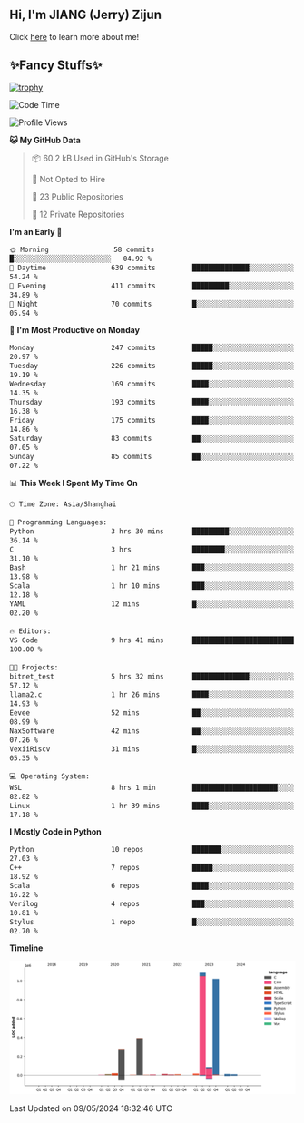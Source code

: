 ## Hi, I'm JIANG (Jerry) Zijun

Click [here](https://jzjerry.github.io/about/) to learn more about me!

## ✨Fancy Stuffs✨
[![trophy](https://github-profile-trophy.vercel.app/?username=jzjerry&theme=onedark)](https://github.com/ryo-ma/github-profile-trophy)
<!--START_SECTION:waka-->
![Code Time](http://img.shields.io/badge/Code%20Time-460%20hrs%2014%20mins-blue)

![Profile Views](http://img.shields.io/badge/Profile%20Views-0-blue)

**🐱 My GitHub Data** 

> 📦 60.2 kB Used in GitHub's Storage 
 > 
> 🚫 Not Opted to Hire
 > 
> 📜 23 Public Repositories 
 > 
> 🔑 12 Private Repositories 
 > 
**I'm an Early 🐤** 

```text
🌞 Morning                58 commits          █░░░░░░░░░░░░░░░░░░░░░░░░   04.92 % 
🌆 Daytime                639 commits         ██████████████░░░░░░░░░░░   54.24 % 
🌃 Evening                411 commits         █████████░░░░░░░░░░░░░░░░   34.89 % 
🌙 Night                  70 commits          █░░░░░░░░░░░░░░░░░░░░░░░░   05.94 % 
```
📅 **I'm Most Productive on Monday** 

```text
Monday                   247 commits         █████░░░░░░░░░░░░░░░░░░░░   20.97 % 
Tuesday                  226 commits         █████░░░░░░░░░░░░░░░░░░░░   19.19 % 
Wednesday                169 commits         ████░░░░░░░░░░░░░░░░░░░░░   14.35 % 
Thursday                 193 commits         ████░░░░░░░░░░░░░░░░░░░░░   16.38 % 
Friday                   175 commits         ████░░░░░░░░░░░░░░░░░░░░░   14.86 % 
Saturday                 83 commits          ██░░░░░░░░░░░░░░░░░░░░░░░   07.05 % 
Sunday                   85 commits          ██░░░░░░░░░░░░░░░░░░░░░░░   07.22 % 
```


📊 **This Week I Spent My Time On** 

```text
🕑︎ Time Zone: Asia/Shanghai

💬 Programming Languages: 
Python                   3 hrs 30 mins       █████████░░░░░░░░░░░░░░░░   36.14 % 
C                        3 hrs               ████████░░░░░░░░░░░░░░░░░   31.10 % 
Bash                     1 hr 21 mins        ███░░░░░░░░░░░░░░░░░░░░░░   13.98 % 
Scala                    1 hr 10 mins        ███░░░░░░░░░░░░░░░░░░░░░░   12.18 % 
YAML                     12 mins             █░░░░░░░░░░░░░░░░░░░░░░░░   02.20 % 

🔥 Editors: 
VS Code                  9 hrs 41 mins       █████████████████████████   100.00 % 

🐱‍💻 Projects: 
bitnet_test              5 hrs 32 mins       ██████████████░░░░░░░░░░░   57.12 % 
llama2.c                 1 hr 26 mins        ████░░░░░░░░░░░░░░░░░░░░░   14.93 % 
Eevee                    52 mins             ██░░░░░░░░░░░░░░░░░░░░░░░   08.99 % 
NaxSoftware              42 mins             ██░░░░░░░░░░░░░░░░░░░░░░░   07.26 % 
VexiiRiscv               31 mins             █░░░░░░░░░░░░░░░░░░░░░░░░   05.35 % 

💻 Operating System: 
WSL                      8 hrs 1 min         █████████████████████░░░░   82.82 % 
Linux                    1 hr 39 mins        ████░░░░░░░░░░░░░░░░░░░░░   17.18 % 
```

**I Mostly Code in Python** 

```text
Python                   10 repos            ███████░░░░░░░░░░░░░░░░░░   27.03 % 
C++                      7 repos             █████░░░░░░░░░░░░░░░░░░░░   18.92 % 
Scala                    6 repos             ████░░░░░░░░░░░░░░░░░░░░░   16.22 % 
Verilog                  4 repos             ███░░░░░░░░░░░░░░░░░░░░░░   10.81 % 
Stylus                   1 repo              █░░░░░░░░░░░░░░░░░░░░░░░░   02.70 % 
```



**Timeline**

![Lines of Code chart](https://raw.githubusercontent.com/Jzjerry/Jzjerry/main/assets/bar_graph.png)


 Last Updated on 09/05/2024 18:32:46 UTC
<!--END_SECTION:waka-->
